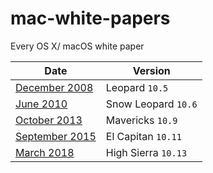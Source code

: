 # mac-white-papers
Every OS X/ macOS white paper

| Date            |  Version |
| ----            | ----------- |
| [December 2008](https://github.com/0xmachos/mac-white-papers/blob/master/Leopard_Security_Config_2nd_Ed.pdf) | Leopard `10.5` |
| [June 2010](https://github.com/0xmachos/mac-white-papers/blob/master/SnowLeopard_Server_Security_Config_v10.6.pdf) | Snow Leopard `10.6` |
| [October 2013](https://github.com/0xmachos/mac-white-papers/blob/master/OSX_Mavericks_Core_Technology_Overview.pdf) | Mavericks `10.9` |
| [September 2015](https://github.com/0xmachos/mac-white-papers/blob/master/osx_elcapitan_core_technologies_overview.pdf)  | El Capitan `10.11`|
| [March 2018](https://github.com/0xmachos/mac-white-papers/blob/master/macOS_Security_Overview.pdf) | High Sierra `10.13` |

